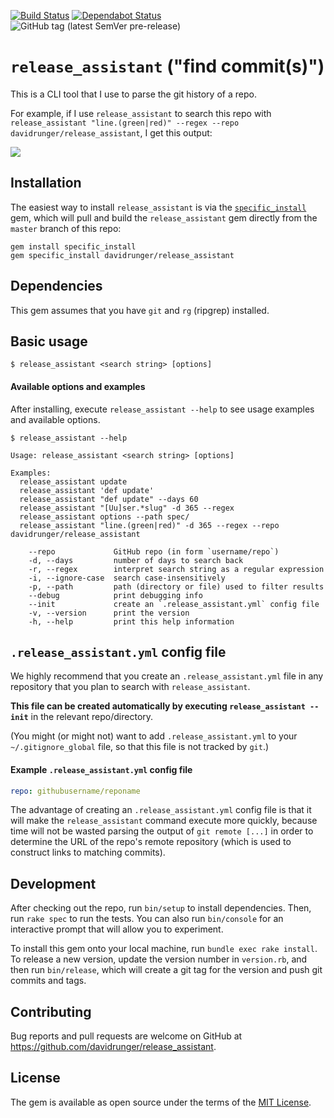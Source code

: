 [![Build Status](https://travis-ci.org/davidrunger/release_assistant.svg?branch=master)](https://travis-ci.org/davidrunger/release_assistant)
[![Dependabot Status](https://api.dependabot.com/badges/status?host=github&repo=davidrunger/release_assistant)](https://dependabot.com)
![GitHub tag (latest SemVer pre-release)](https://img.shields.io/github/v/tag/davidrunger/release_assistant?include_prereleases)

# `release_assistant` ("find commit(s)")

This is a CLI tool that I use to parse the git history of a repo.

For example, if I use `release_assistant` to search this repo with `release_assistant "line.(green|red)" --regex --repo
davidrunger/release_assistant`, I get this output:

![](https://s3.amazonaws.com/screens.davidrunger.com/2019-12-28-20-50-09-oect2(1).png)

## Installation

The easiest way to install `release_assistant` is via the
[`specific_install`](https://github.com/rdp/specific_install) gem, which will pull and build the
`release_assistant` gem directly from the `master` branch of this repo:

```
gem install specific_install
gem specific_install davidrunger/release_assistant
```

## Dependencies

This gem assumes that you have `git` and `rg` (ripgrep) installed.

## Basic usage

```
$ release_assistant <search string> [options]
```

#### Available options and examples

After installing, execute `release_assistant --help` to see usage examples and available options.

```
$ release_assistant --help

Usage: release_assistant <search string> [options]

Examples:
  release_assistant update
  release_assistant 'def update'
  release_assistant "def update" --days 60
  release_assistant "[Uu]ser.*slug" -d 365 --regex
  release_assistant options --path spec/
  release_assistant "line.(green|red)" -d 365 --regex --repo davidrunger/release_assistant

    --repo             GitHub repo (in form `username/repo`)
    -d, --days         number of days to search back
    -r, --regex        interpret search string as a regular expression
    -i, --ignore-case  search case-insensitively
    -p, --path         path (directory or file) used to filter results
    --debug            print debugging info
    --init             create an `.release_assistant.yml` config file
    -v, --version      print the version
    -h, --help         print this help information
```

## `.release_assistant.yml` config file
We highly recommend that you create an `.release_assistant.yml` file in any repository that you plan to search
with `release_assistant`.

**This file can be created automatically by executing `release_assistant --init`** in the relevant
repo/directory.

(You might (or might not) want to add `.release_assistant.yml` to your `~/.gitignore_global` file, so that this
file is not tracked by `git`.)

#### Example `.release_assistant.yml` config file
```yaml
repo: githubusername/reponame
```

The advantage of creating an `.release_assistant.yml` config file is that it will make the `release_assistant` command execute
more quickly, because time will not be wasted parsing the output of `git remote [...]` in order to
determine the URL of the repo's remote repository (which is used to construct links to matching
commits).

## Development

After checking out the repo, run `bin/setup` to install dependencies. Then, run `rake spec` to run
the tests. You can also run `bin/console` for an interactive prompt that will allow you to
experiment.

To install this gem onto your local machine, run `bundle exec rake install`. To release a new
version, update the version number in `version.rb`, and then run `bin/release`, which will create a
git tag for the version and push git commits and tags.

## Contributing

Bug reports and pull requests are welcome on GitHub at https://github.com/davidrunger/release_assistant.

## License

The gem is available as open source under the terms of the [MIT License](https://opensource.org/licenses/MIT).
